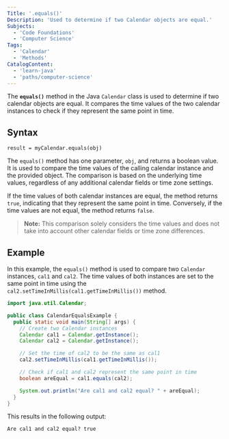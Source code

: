 ```yaml
---
Title: '.equals()'
Description: 'Used to determine if two Calendar objects are equal.'
Subjects:
  - 'Code Foundations'
  - 'Computer Science'
Tags:
  - 'Calendar'
  - 'Methods'
CatalogContent:
  - 'learn-java'
  - 'paths/computer-science'
---
```


The **`equals()`** method in the Java `Calendar` class is used to determine if two calendar objects are equal. It compares the time values of the two calendar instances to check if they represent the same point in time.

## Syntax

```pseudo
result = myCalendar.equals(obj)
```

The `equals()` method has one parameter, `obj`, and returns a boolean value. It is used to compare the time values of the calling calendar instance and the provided object. The comparison is based on the underlying time values, regardless of any additional calendar fields or time zone settings.

If the time values of both calendar instances are equal, the method returns `true`, indicating that they represent the same point in time. Conversely, if the time values are not equal, the method returns `false`.

> **Note:** This comparison solely considers the time values and does not take into account other calendar fields or time zone differences.

## Example

In this example, the `equals()` method is used to compare two `Calendar` instances, `cal1` and `cal2`. The time values of both instances are set to the same point in time using the `cal2.setTimeInMillis(cal1.getTimeInMillis())` method.

```java
import java.util.Calendar;

public class CalendarEqualsExample {
  public static void main(String[] args) {
    // Create two Calendar instances
    Calendar cal1 = Calendar.getInstance();
    Calendar cal2 = Calendar.getInstance();

    // Set the time of cal2 to be the same as cal1
    cal2.setTimeInMillis(cal1.getTimeInMillis());

    // Check if cal1 and cal2 represent the same point in time
    boolean areEqual = cal1.equals(cal2);

    System.out.println("Are cal1 and cal2 equal? " + areEqual);
  }
}
```

This results in the following output:

```shell
Are cal1 and cal2 equal? true
```
